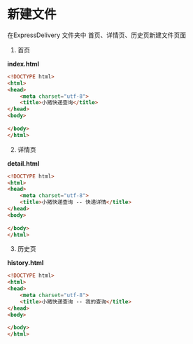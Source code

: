 # 新建文件
在ExpressDelivery 文件夹中 首页、详情页、历史页新建文件页面

1. 首页

**index.html**

```html
<!DOCTYPE html>
<html>
<head>
    <meta charset="utf-8">
    <title>小猪快递查询</title>
</head>
<body>
    
</body>
</html>
```

2. 详情页

**detail.html**

```html
<!DOCTYPE html>
<html>
<head>
    <meta charset="utf-8">
    <title>小猪快递查询 -- 快递详情</title>
</head>
<body>
    
</body>
</html>
```

3. 历史页

**history.html**

```html
<!DOCTYPE html>
<html>
<head>
    <meta charset="utf-8">
    <title>小猪快递查询 -- 我的查询</title>
</head>
<body>
    
</body>
</html>
```







